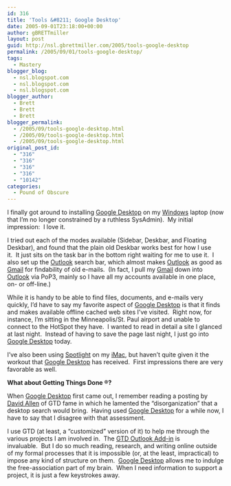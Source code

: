 ```yaml
---
id: 316
title: 'Tools &#8211; Google Desktop'
date: 2005-09-01T23:18:00+00:00
author: gBRETTmiller
layout: post
guid: http://nsl.gbrettmiller.com/2005/tools-google-desktop
permalink: /2005/09/01/tools-google-desktop/
tags:
  - Mastery
blogger_blog:
  - nsl.blogspot.com
  - nsl.blogspot.com
  - nsl.blogspot.com
blogger_author:
  - Brett
  - Brett
  - Brett
blogger_permalink:
  - /2005/09/tools-google-desktop.html
  - /2005/09/tools-google-desktop.html
  - /2005/09/tools-google-desktop.html
original_post_id:
  - "316"
  - "316"
  - "316"
  - "316"
  - "10142"
categories:
  - Pound of Obscure
---
```

I finally got around to installing [Google Desktop](http://desktop.google.com/) on my [Windows](http://www.microsoft.com/windows) laptop (now that I’m no longer constrained by a ruthless SysAdmin).&nbsp;&nbsp;My initial impression:&nbsp;&nbsp;I love it.

I tried out each of the modes available (Sidebar, Deskbar, and Floating Deskbar), and found that the plain old Deskbar works best for how I use it.&nbsp;&nbsp;It just sits on the task bar in the bottom right waiting for me to use it.&nbsp;&nbsp;I also set up the [Outlook](http://www.microsoft.com/outlook) search bar, which almost makes [Outlook](http://www.microsoft.com/outlook) as good as [Gmail](http://gmail.google.com/) for findability of old e-mails.&nbsp;&nbsp;(In fact, I pull my [Gmail](http://gmail.google.com/) down into [Outlook](http://www.microsoft.com/outlook) via PoP3, mainly so I have all my accounts available in one place, on- or off-line.)

While it is handy to be able to find files, documents, and e-mails very quickly, I’d have to say my favorite aspect of [Google Desktop](http://desktop.google.com/) is that it finds and makes available offline cached web sites I’ve visited.&nbsp;&nbsp;Right now, for instance, I’m sitting in the Minneapolis/St. Paul airport and unable to connect to the HotSpot they have.&nbsp;&nbsp;I wanted to read in detail a site I glanced at last night.&nbsp;&nbsp;Instead of having to save the page last night, I just go into [Google Desktop](http://desktop.google.com/) today.&nbsp;&nbsp;

I’ve also been using [Spotlight](http://www.apple.com/spotlight) on my [iMac](http://www.apple.com/imac), but haven’t quite given it the workout that [Google Desktop](http://desktop.google.com/) has received.&nbsp;&nbsp;First impressions there are very favorable as well.

**What about Getting Things Done ®?**

When [Google Desktop](http://desktop.google.com/) first came out, I remember reading a posting by [David Allen](http://www.davidco.com/) of GTD fame in which he lamented the “disorganization” that a desktop search would bring.&nbsp;&nbsp;Having used [Google Desktop](http://desktop.google.com/) for a while now, I have to say that I disagree with that assessment.

I use GTD (at least, a “customized” version of it) to help me through the various projects I am involved in.&nbsp;&nbsp;The [GTD Outlook Add-in](http://www.netcentrics.com/news/gtdannounce.cfm) is invaluable.&nbsp;&nbsp;But I do so much reading, research, and writing online outside of my formal processes that it is impossible (or, at the least, impractical) to impose any kind of structure on them.&nbsp;&nbsp;[Google Desktop](http://desktop.google.com/) allows me to indulge the free-association part of my brain.&nbsp;&nbsp;When I need information to support a project, it is just a few keystrokes away.